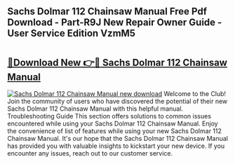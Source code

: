 ## Sachs Dolmar 112 Chainsaw Manual Free Pdf Download - Part-R9J New Repair Owner Guide - User Service Edition VzmM5

# <h2><a href="http://bc75841.oget.top/?id=Sachs+Dolmar+112+Chainsaw+Manual">🔗Download New 👉🔴 Sachs Dolmar 112 Chainsaw Manual</a></h2>

[![Sachs Dolmar 112 Chainsaw Manual new download](https://i.imgur.com/5g1atiW.png)](http://bc75841.oget.top/?id=Sachs+Dolmar+112+Chainsaw+Manual)
Welcome to the Club! Join the community of users who have discovered the potential of their new Sachs Dolmar 112 Chainsaw Manual with this helpful manual. Troubleshooting Guide This section offers solutions to common issues encountered while using your Sachs Dolmar 112 Chainsaw Manual. Enjoy the convenience of list of features while using your new Sachs Dolmar 112 Chainsaw Manual. It's our hope that the Sachs Dolmar 112 Chainsaw Manual has provided you with valuable insights to kickstart your new device. If you encounter any issues, reach out to our customer service.
